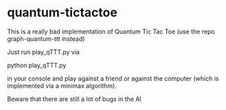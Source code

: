 # quantum-tictactoe

This is a really bad implementation of Quantum Tic Tac Toe (use the repo graph-quantum-ttt instead)

Just run play_qTTT.py via

python play_qTTT.py

in your console and play against a friend or against the computer (which is implemented via a minimax algorithm).

Beware that there are still a lot of bugs in the AI
